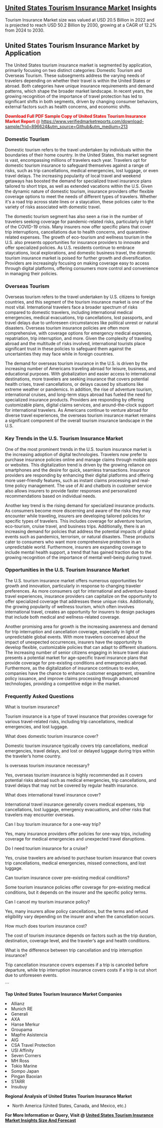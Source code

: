 <h2><a href="https://www.verifiedmarketreports.com/download-sample/?rid=896624&amp;utm_source=Github&amp;utm_medium=213" target="_blank">United States Tourism Insurance Market</a> Insights</h2><p>Tourism Insurance Market size was valued at USD 20.5 Billion in 2022 and is projected to reach USD 50.2 Billion by 2030, growing at a CAGR of 12.2% from 2024 to 2030.</p><p><h2>United States Tourism Insurance Market by Application</h2><p>The United States tourism insurance market is segmented by application, primarily focusing on two distinct categories: Domestic Tourism and Overseas Tourism. These subsegments address the varying needs of travelers depending on whether their travel is within the United States or abroad. Both categories have unique insurance requirements and demand patterns, which shape the broader market landscape. In recent years, the growing recognition of the importance of travel protection has led to significant shifts in both segments, driven by changing consumer behaviors, external factors such as health concerns, and economic shifts.</p><p><p><span class=""><span style="color: #ff0000;"><strong>Download Full PDF Sample Copy of United States Tourism Insurance Market Report</strong> @ </span><a href="https://www.verifiedmarketreports.com/download-sample/?rid=896624&amp;utm_source=Github&amp;utm_medium=213" target="_blank">https://www.verifiedmarketreports.com/download-sample/?rid=896624&amp;utm_source=Github&amp;utm_medium=213</a></span></p></p><h3>Domestic Tourism</h3><p>Domestic tourism refers to the travel undertaken by individuals within the boundaries of their home country. In the United States, this market segment is vast, encompassing millions of travelers each year. Travelers opt for domestic tourism insurance to safeguard themselves against a range of risks, such as trip cancellations, medical emergencies, lost luggage, or even travel delays. The increasing popularity of local travel and weekend getaways has boosted the demand for specialized travel insurance plans tailored to short trips, as well as extended vacations within the U.S. Given the dynamic nature of domestic tourism, insurance providers offer flexible coverage options to meet the needs of different types of travelers. Whether it's a road trip across state lines or a staycation, these policies cater to the variety of risks associated with domestic travel.<p>The domestic tourism segment has also seen a rise in the number of travelers seeking coverage for pandemic-related risks, particularly in light of the COVID-19 crisis. Many insurers now offer specific plans that cover trip interruptions, cancellations due to health concerns, and quarantine-related expenses. The growth of eco-tourism and wellness tourism in the U.S. also presents opportunities for insurance providers to innovate and offer specialized policies. As U.S. residents continue to embrace staycations, local explorations, and domestic business travel, the domestic tourism insurance market is poised for further growth and diversification. Providers are increasingly focusing on making coverage easy to access through digital platforms, offering consumers more control and convenience in managing their policies.</p><h3>Overseas Tourism</h3><p>Overseas tourism refers to the travel undertaken by U.S. citizens to foreign countries, and this segment of the tourism insurance market is one of the most vital. International travelers face a broader spectrum of risks compared to domestic travelers, including international medical emergencies, medical evacuations, trip cancellations, lost passports, and travel delays due to unforeseen circumstances like political unrest or natural disasters. Overseas tourism insurance policies are often more comprehensive, with coverage options for emergency medical expenses, repatriation, trip interruption, and more. Given the complexity of traveling abroad and the multitude of risks involved, international tourists place significant trust in these policies to safeguard them against the uncertainties they may face while in foreign countries.<p>The demand for overseas tourism insurance in the U.S. is driven by the increasing number of Americans traveling abroad for leisure, business, and educational purposes. With globalization and easier access to international destinations, more travelers are seeking insurance that covers potential health crises, travel cancellations, or delays caused by situations like extreme weather or pandemics. In addition, the rise of adventure tourism, international cruises, and long-term stays abroad has fueled the need for specialized insurance products. Providers are responding by offering customizable plans, digital claims services, and around-the-clock support for international travelers. As Americans continue to venture abroad for diverse travel experiences, the overseas tourism insurance market remains a significant component of the overall tourism insurance landscape in the U.S.</p><h3>Key Trends in the U.S. Tourism Insurance Market</h3><p>One of the most prominent trends in the U.S. tourism insurance market is the increasing adoption of digital technologies. Travelers now prefer to purchase insurance policies online and manage claims through mobile apps or websites. This digitalization trend is driven by the growing reliance on smartphones and the desire for quick, seamless transactions. Insurance providers are responding by enhancing their digital platforms and offering more user-friendly features, such as instant claims processing and real-time policy management. The use of AI and chatbots in customer service also allows insurers to provide faster responses and personalized recommendations based on individual needs.</p><p>Another key trend is the rising demand for specialized insurance products. As consumers become more discerning and aware of the risks they may encounter while traveling, insurers are developing tailored policies for specific types of travelers. This includes coverage for adventure tourism, eco-tourism, cruise travel, and business trips. Additionally, there is an increasing demand for policies that address the potential impacts of global events such as pandemics, terrorism, or natural disasters. These products cater to consumers who want more comprehensive protection in an unpredictable world. Furthermore, insurers are expanding coverage to include mental health support, a trend that has gained traction due to the growing recognition of the importance of mental well-being during travel.</p><h3>Opportunities in the U.S. Tourism Insurance Market</h3><p>The U.S. tourism insurance market offers numerous opportunities for growth and innovation, particularly in response to changing traveler preferences. As more consumers opt for international and adventure-based travel experiences, insurance providers can capitalize on the opportunity to offer specialized coverage that addresses these unique risks. Additionally, the growing popularity of wellness tourism, which often involves international travel, creates an opportunity for insurers to design packages that include both medical and wellness-related coverage.</p><p>Another promising area for growth is the increasing awareness and demand for trip interruption and cancellation coverage, especially in light of unpredictable global events. With more travelers concerned about the impact of unexpected occurrences, insurers have the opportunity to develop flexible, customizable policies that can adapt to different situations. The increasing number of senior citizens engaging in leisure travel also presents a potential market for age-specific travel insurance plans that provide coverage for pre-existing conditions and emergencies abroad. Furthermore, as the digitalization of insurance continues to evolve, companies have the chance to enhance customer engagement, streamline policy issuance, and improve claims processing through advanced technologies, providing a competitive edge in the market.</p><h3>Frequently Asked Questions</h3><p>What is tourism insurance?</p><p>Tourism insurance is a type of travel insurance that provides coverage for various travel-related risks, including trip cancellations, medical emergencies, and lost luggage.</p><p>What does domestic tourism insurance cover?</p><p>Domestic tourism insurance typically covers trip cancellations, medical emergencies, travel delays, and lost or delayed luggage during trips within the traveler’s home country.</p><p>Is overseas tourism insurance necessary?</p><p>Yes, overseas tourism insurance is highly recommended as it covers potential risks abroad such as medical emergencies, trip cancellations, and travel delays that may not be covered by regular health insurance.</p><p>What does international travel insurance cover?</p><p>International travel insurance generally covers medical expenses, trip cancellations, lost luggage, emergency evacuations, and other risks that travelers may encounter overseas.</p><p>Can I buy tourism insurance for a one-way trip?</p><p>Yes, many insurance providers offer policies for one-way trips, including coverage for medical emergencies and unexpected travel disruptions.</p><p>Do I need tourism insurance for a cruise?</p><p>Yes, cruise travelers are advised to purchase tourism insurance that covers trip cancellations, medical emergencies, missed connections, and lost luggage.</p><p>Can tourism insurance cover pre-existing medical conditions?</p><p>Some tourism insurance policies offer coverage for pre-existing medical conditions, but it depends on the insurer and the specific policy terms.</p><p>Can I cancel my tourism insurance policy?</p><p>Yes, many insurers allow policy cancellations, but the terms and refund eligibility vary depending on the insurer and when the cancellation occurs.</p><p>How much does tourism insurance cost?</p><p>The cost of tourism insurance depends on factors such as the trip duration, destination, coverage level, and the traveler’s age and health conditions.</p><p>What is the difference between trip cancellation and trip interruption insurance?</p><p>Trip cancellation insurance covers expenses if a trip is canceled before departure, while trip interruption insurance covers costs if a trip is cut short due to unforeseen events.</p>```</p><p><strong>Top United States Tourism Insurance Market Companies</strong></p><div data-test-id=""><p><li>Allianz</li><li> Munich RE</li><li> Generali</li><li> AXA</li><li> Hanse Merkur</li><li> Groupama</li><li> Mapfre Asistencia</li><li> AIG</li><li> CSA Travel Protection</li><li> USI Affinity</li><li> Seven Corners</li><li> MH Ross</li><li> Tokio Marine</li><li> Sompo Japan</li><li> Pingan Baoxian</li><li> STARR</li><li> Insubuy</li></p><div><strong>Regional Analysis of&nbsp;United States Tourism Insurance Market</strong></div><ul><li dir="ltr"><p dir="ltr">North America&nbsp;(United States, Canada, and Mexico, etc.)</p></li></ul><p><strong>For More Information or Query, Visit @&nbsp;</strong><strong><a href="https://www.verifiedmarketreports.com/product/tourism-insurance-market/?utm_source=Github&amp;utm_medium=213" target="_blank">United States Tourism Insurance Market Insights Size And Forecast</a></strong></p></div>

